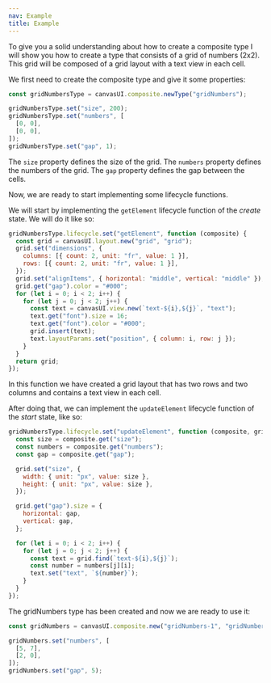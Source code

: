 ```yaml
---
nav: Example
title: Example
---
```


To give you a solid understanding about how to create a composite type I will show you how to create a type that consists of a grid of numbers (2x2). This grid will be composed of a grid layout with a text view in each cell.

We first need to create the composite type and give it some properties:

```javascript
const gridNumbersType = canvasUI.composite.newType("gridNumbers");

gridNumbersType.set("size", 200);
gridNumbersType.set("numbers", [
  [0, 0],
  [0, 0],
]);
gridNumbersType.set("gap", 1);
```

The `size` property defines the size of the grid.
The `numbers` property defines the numbers of the grid.
The `gap` property defines the gap between the cells.

Now, we are ready to start implementing some lifecycle functions.

We will start by implementing the `getElement` lifecycle function of the _create_ state. We will do it like so:

```javascript
gridNumbersType.lifecycle.set("getElement", function (composite) {
  const grid = canvasUI.layout.new("grid", "grid");
  grid.set("dimensions", {
    columns: [{ count: 2, unit: "fr", value: 1 }],
    rows: [{ count: 2, unit: "fr", value: 1 }],
  });
  grid.set("alignItems", { horizontal: "middle", vertical: "middle" });
  grid.get("gap").color = "#000";
  for (let i = 0; i < 2; i++) {
    for (let j = 0; j < 2; j++) {
      const text = canvasUI.view.new(`text-${i},${j}`, "text");
      text.get("font").size = 16;
      text.get("font").color = "#000";
      grid.insert(text);
      text.layoutParams.set("position", { column: i, row: j });
    }
  }
  return grid;
});
```

In this function we have created a grid layout that has two rows and two columns and contains a text view in each cell.

After doing that, we can implement the `updateElement` lifecycle function of the _start_ state, like so:

```javascript
gridNumbersType.lifecycle.set("updateElement", function (composite, grid) {
  const size = composite.get("size");
  const numbers = composite.get("numbers");
  const gap = composite.get("gap");

  grid.set("size", {
    width: { unit: "px", value: size },
    height: { unit: "px", value: size },
  });

  grid.get("gap").size = {
    horizontal: gap,
    vertical: gap,
  };

  for (let i = 0; i < 2; i++) {
    for (let j = 0; j < 2; j++) {
      const text = grid.find(`text-${i},${j}`);
      const number = numbers[j][i];
      text.set("text", `${number}`);
    }
  }
});
```

The gridNumbers type has been created and now we are ready to use it:

```javascript
const gridNumbers = canvasUI.composite.new("gridNumbers-1", "gridNumbers");

gridNumbers.set("numbers", [
  [5, 7],
  [2, 0],
]);
gridNumbers.set("gap", 5);
```

